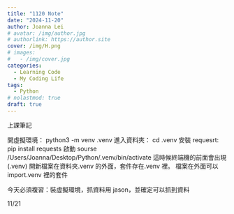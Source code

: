 ```yaml
---
title: "1120 Note"
date: "2024-11-20"
author: Joanna Lei
# avatar: /img/author.jpg
# authorlink: https://author.site
cover: /img/H.png
# images:
#   - /img/cover.jpg
categories:
  - Learning Code
  - My Coding Life
tags:
  - Python
# nolastmod: true
draft: true
---
```


上課筆記

<!--more-->

開虛擬環境： python3 -m venv .venv
進入資料夾： cd .venv
安裝 requesrt: pip install requests
啟動 sourse /Users/Joanna/Desktop/Python/.venv/bin/activate
這時候終端機的前面會出現(.venv)
開新檔案在資料夾.venv 的外面，套件存在.venv 裡。
檔案在外面可以 import.venv 裡的套件

今天必須複習：裝虛擬環境，抓資料用 jason，並確定可以抓到資料

11/21
